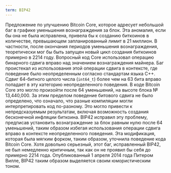 ```yaml
---
term: BIP42
---
```


Предложение по улучшению Bitcoin Core, которое адресует небольшой баг в графике уменьшения вознаграждения за блок. Эта аномалия, если бы она не была исправлена, привела бы к созданию биткоинов в количестве, превышающем запланированный лимит в 21 миллион. В частности, после окончания периодов уменьшения вознаграждения, теоретически мог бы быть запущен новый цикл создания биткоинов примерно в 2214 году. Вопросный код Core использовал операцию бинарного сдвига вправо над значением вознаграждения майнера. Баг проистекал из использования этой операции сдвига в контексте, где поведение было неопределенным согласно стандартам языка C++. Сдвиг 64-битного целого числа (`int64_t`) более чем на 63 бита вправо попадает в эту категорию неопределенного поведения. В коде Bitcoin Core это могло произойти после 64 уменьшений, на высоте блока № 13,440,000. За этим пределом поведение битового сдвига не было определено, что означало, что разные компиляции могли интерпретировать код по-разному. Это могло привести к непредсказуемым результатам, включая возможность создания бесконечной инфляции биткоина. BIP42 исправил эту проблему, предписав установить вознаграждение за блок равным нулю после 64 уменьшений, таким образом избегая использования операции сдвига вправо в контексте неопределенного поведения. Эта модификация, которая была мягким форком, таким образом, уточнила поведение кода Bitcoin Core. Хотя довольно серьезный, этот баг, исправленный BIP42, не был немедленно критичным, так как он не проявил бы себя до примерно 2214 года. Опубликованный 1 апреля 2014 года Питером Вилле, BIP42 таким образом выделяется своим юмористическим тоном.